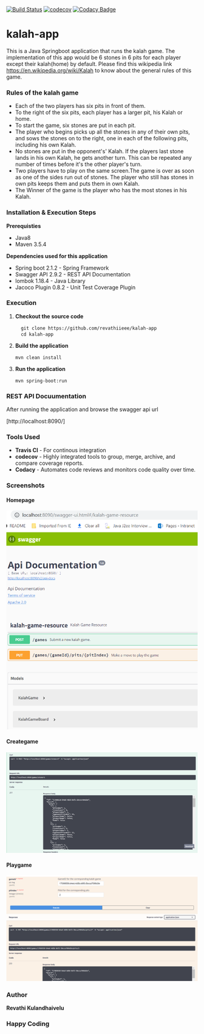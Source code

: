 [![Build Status](https://travis-ci.org/revathiieee/kalah-app.svg?branch=master)](https://travis-ci.org/revathiieee/kalah-app)
[![codecov](https://codecov.io/gh/revathiieee/kalah-app/branch/master/graph/badge.svg)](https://codecov.io/gh/revathiieee/kalah-app)
[![Codacy Badge](https://api.codacy.com/project/badge/Grade/55e70ddea9bf42dea2e13d5e6995c5b6)](https://www.codacy.com/app/revathiieee/kalah-app?utm_source=github.com&amp;utm_medium=referral&amp;utm_content=revathiieee/kalah-app&amp;utm_campaign=Badge_Grade)
# kalah-app

This is a Java Springboot application that runs the kalah game. The implementation of this app would be 6 stones in 6 pits for each player except their kalah(home) by default. Please find this wikipedia link  https://en.wikipedia.org/wiki/Kalah to know about the general rules of this game.

### Rules of the kalah game

* Each of the two players has six pits in front of them.
* To the right of the six pits, each player has a larger pit, his Kalah or home.
* To start the game, six stones are put in each pit.
* The player who begins picks up all the stones in any of their own pits, and sows the stones on to the right, one in each of the following pits, including his own Kalah.
* No stones are put in the opponent's' Kalah. If the players last stone lands in his own Kalah, he gets another turn. This can be repeated any number of times before it's the other player's turn.
* Two players have to play on the same screen.The game is over as soon as one of the sides run out of stones. The player who still has stones in own pits keeps them and puts them in own Kalah.  
* The Winner of the game is the player who has the most stones in his Kalah. 

### Installation & Execution Steps

**Prerequisties**
* Java8
* Maven 3.5.4

**Dependencies used for this application**
* Spring boot 2.1.2 - Spring Framework
* Swagger API 2.9.2 - REST API Documentation
* lombok 1.18.4 - Java Library
* Jacoco Plugin 0.8.2 - Unit Test Coverage Plugin

### Execution

1. **Checkout the source code**
    ```
      git clone https://github.com/revathiieee/kalah-app
      cd kalah-app
    ```

2. **Build the application**
    ```
    mvn clean install
    ```

3. **Run the application**
    ```
    mvn spring-boot:run
    ```

### REST API Docuumentation

After running the application and browse the swagger api url
   
[http://localhost:8090/]
   
### Tools Used

* **Travis CI** - For continous integration
* **codecov** - Highly integrated tools to group, merge, archive, and compare coverage reports.
* **Codacy** - Automates code reviews and monitors code quality over time.

### Screenshots

#### Homepage

![swagger-ui-page.PNG](swagger-ui-page.PNG)

#### Creategame

![create-kalah-game.PNG](create-kalah-game.PNG)

#### Playgame

![play-kalah-game.PNG](play-kalah-game.PNG)

### Author
**Revathi Kulandhaivelu**

### Happy Coding
